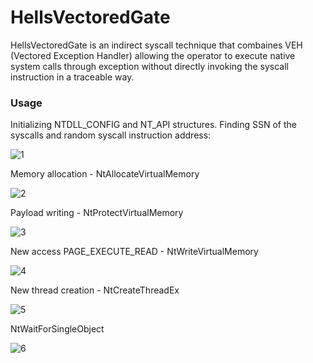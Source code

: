 # HellsVectoredGate


HellsVectoredGate is an indirect syscall technique that combaines VEH (Vectored Exception Handler) allowing the operator to execute native system calls through exception without directly invoking the syscall instruction in a traceable way.


### Usage

Initializing NTDLL_CONFIG and NT_API structures. Finding SSN of the syscalls and random syscall instruction address:

![1](/HellsVectoredGate/Media/1.png)

Memory allocation - NtAllocateVirtualMemory

![2](/HellsVectoredGate/Media/2.png)

Payload writing - NtProtectVirtualMemory

![3](/HellsVectoredGate/Media/3.png)

New access PAGE_EXECUTE_READ - NtWriteVirtualMemory

![4](/HellsVectoredGate/Media/4.png)

New thread creation - NtCreateThreadEx

![5](/HellsVectoredGate/Media/5.png)

NtWaitForSingleObject

![6](/HellsVectoredGate/Media/6.png)
